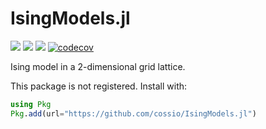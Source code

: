 # IsingModels.jl

[![](https://img.shields.io/badge/docs-stable-blue.svg)](https://cossio.github.io/IsingModels.jl/stable)
[![](https://img.shields.io/badge/docs-dev-blue.svg)](https://cossio.github.io/IsingModels.jl/dev)
![](https://github.com/cossio/IsingModels.jl/workflows/CI/badge.svg)
[![codecov](https://codecov.io/gh/cossio/IsingModels.jl/branch/main/graph/badge.svg?token=nRdk89G7HX)](https://codecov.io/gh/cossio/IsingModels.jl)

Ising model in a 2-dimensional grid lattice.

This package is not registered.
Install with:

```julia
using Pkg
Pkg.add(url="https://github.com/cossio/IsingModels.jl")
```